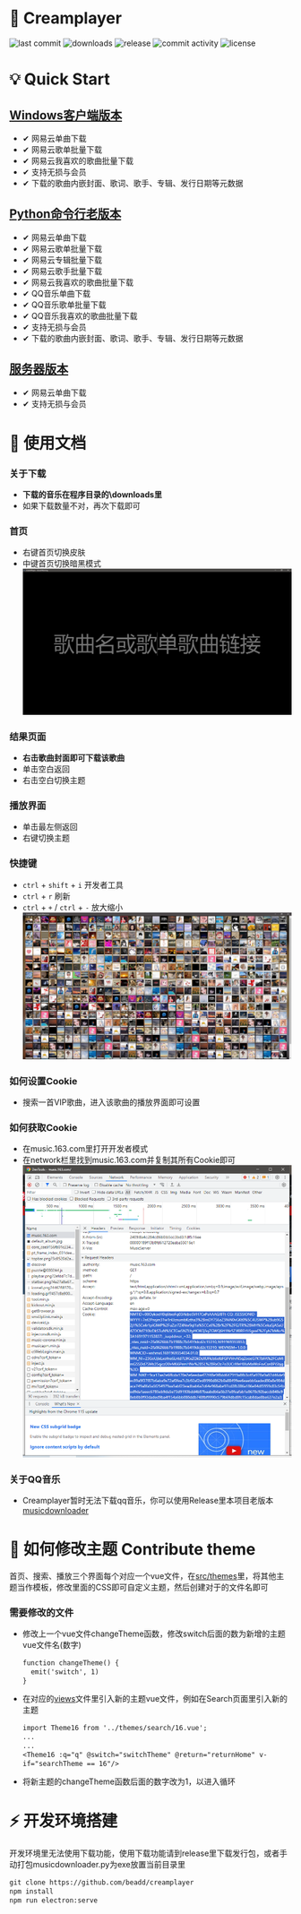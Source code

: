 # 🎵 Creamplayer

<p>
<img src="https://img.shields.io/github/last-commit/beadd/musicdownloader.svg?style=flat" alt="last commit">
<img src="https://img.shields.io/github/downloads/beadd/musicdownloader/total?style=flat" alt="downloads">
<img src="https://img.shields.io/github/v/release/beadd/musicdownloader?style=flat" alt="release">
<img src="https://img.shields.io/github/commit-activity/y/beadd/musicdownloader?style=flat" alt="commit activity">
<img src="https://img.shields.io/badge/license-MIT-blue.svg?longCache=true&style=flat" alt="license">
</p>

# 💡 Quick Start
## [Windows客户端版本](https://github.com/beadd/creamplayer/releases)
- ✔ 网易云单曲下载
- ✔ 网易云歌单批量下载
- ✔ 网易云我喜欢的歌曲批量下载
- ✔ 支持无损与会员
- ✔ 下载的歌曲内嵌封面、歌词、歌手、专辑、发行日期等元数据

## [Python命令行老版本](https://github.com/Beadd/Creamplayer/releases/tag/v2.6.1)
- ✔ 网易云单曲下载
- ✔ 网易云歌单批量下载
- ✔ 网易云专辑批量下载
- ✔ 网易云歌手批量下载
- ✔ 网易云我喜欢的歌曲批量下载
- ✔ QQ音乐单曲下载
- ✔ QQ音乐歌单批量下载
- ✔ QQ音乐我喜欢的歌曲批量下载
- ✔ 支持无损与会员
- ✔ 下载的歌曲内嵌封面、歌词、歌手、专辑、发行日期等元数据

## [服务器版本](https://github.com/Beadd/Creamplayer/tree/server)
- ✔ 网易云单曲下载
- ✔ 支持无损与会员

# 📖 使用文档

### 关于下载
- **下载的音乐在程序目录的\downloads里**
- 如果下载数量不对，再次下载即可

### 首页
- 右键首页切换皮肤
- 中键首页切换暗黑模式
![](https://raw.githubusercontent.com/Beadd/Creamplayer/main/images/home.png)


### 结果页面
- **右击歌曲封面即可下载该歌曲**
- 单击空白返回
- 右击空白切换主题

### 播放界面
- 单击最左侧返回
- 右键切换主题

### 快捷键
- `ctrl` + `shift` + `i` 开发者工具
- `ctrl` + `r` 刷新
- `ctrl` + `+` / `ctrl` + `-` 放大缩小
![](https://raw.githubusercontent.com/Beadd/Creamplayer/main/images/search.png)

### 如何设置Cookie 
- 搜索一首VIP歌曲，进入该歌曲的播放界面即可设置

### 如何获取Cookie 
- 在music.163.com里打开开发者模式
- 在network栏里找到music.163.com并复制其所有Cookie即可
![](https://raw.githubusercontent.com/Beadd/Creamplayer/main/images/cookie.png)

### 关于QQ音乐
- Creamplayer暂时无法下载qq音乐，你可以使用Release里本项目老版本[musicdownloader](https://github.com/Beadd/Creamplayer/releases/tag/v2.6.1)

# 🎨 如何修改主题 Contribute theme
首页、搜索、播放三个界面每个对应一个vue文件，在[src/themes](https://github.com/Beadd/Creamplayer/tree/main/src/themes)里，将其他主题当作模板，修改里面的CSS即可自定义主题，然后创建对于的文件名即可 
### 需要修改的文件
- 修改上一个vue文件changeTheme函数，修改switch后面的数为新增的主题vue文件名(数字)
  ```
  function changeTheme() {
    emit('switch', 1)
  }
  ```
- 在对应的[views](https://github.com/Beadd/Creamplayer/tree/main/src/views)文件里引入新的主题vue文件，例如在Search页面里引入新的主题
  ```
  import Theme16 from '../themes/search/16.vue';
  ...
  ...
  <Theme16 :q="q" @switch="switchTheme" @return="returnHome" v-if="searchTheme == 16"/>
  ```
- 将新主题的changeTheme函数后面的数字改为1，以进入循环

# ⚡ 开发环境搭建
开发环境里无法使用下载功能，使用下载功能请到release里下载发行包，或者手动打包musicdownloader.py为exe放置当前目录里
```
git clone https://github.com/beadd/creamplayer
npm install
npm run electron:serve
```

